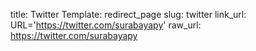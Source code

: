 title: Twitter
Template: redirect_page
slug: twitter
link_url: URL='https://twitter.com/surabayapy'
raw_url: https://twitter.com/surabayapy